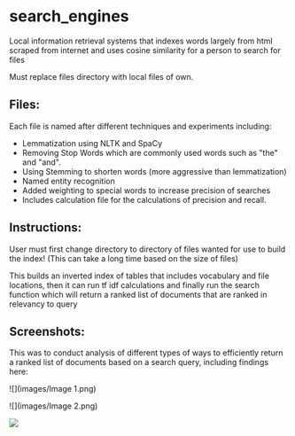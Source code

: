 # search_engines


Local information retrieval systems that indexes words largely from html scraped from internet and uses cosine similarity for a person to search for files



Must replace files directory with local files of own.

## Files:

Each file is named after different techniques and experiments including:  
- Lemmatization using NLTK and SpaCy
- Removing Stop Words which are commonly used words such as "the" and "and".
- Using Stemming to shorten words (more aggressive than lemmatization)
- Named entity recognition
- Added weighting to special words to increase precision of searches
- Includes calculation file for the calculations of precision and recall.


## Instructions: 


User must first change directory to directory of files wanted for use to build the index! (This can take a long time based on the size of files)


This builds an inverted index of tables that includes vocabulary and file locations, then it can run tf idf calculations and finally run the search function which will return a ranked list of documents that are ranked in relevancy to query


## Screenshots:

This was to conduct analysis of different types of ways to efficiently return a ranked list of documents based on a search query, including findings here:


![](images/Image 1.png)


![](images/Image 2.png)


![](images/Image_3.png)

